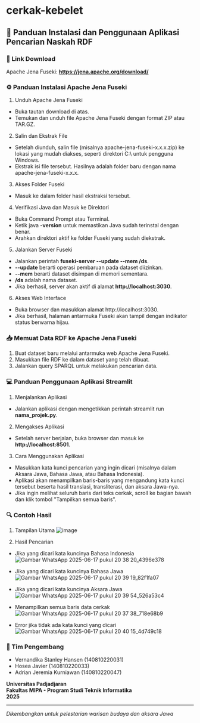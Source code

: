 # cerkak-kebelet
## 📘 Panduan Instalasi dan Penggunaan Aplikasi Pencarian Naskah RDF
### 🔗 Link Download
Apache Jena Fuseki: **https://jena.apache.org/download/**

### ⚙️ Panduan Instalasi Apache Jena Fuseki
1. Unduh Apache Jena Fuseki
- Buka tautan download di atas.
- Temukan dan unduh file Apache Jena Fuseki dengan format ZIP atau TAR.GZ.
2. Salin dan Ekstrak File
- Setelah diunduh, salin file (misalnya apache-jena-fuseki-x.x.x.zip) ke lokasi yang mudah diakses, seperti direktori C:\ untuk pengguna Windows.
- Ekstrak isi file tersebut. Hasilnya adalah folder baru dengan nama apache-jena-fuseki-x.x.x.
3. Akses Folder Fuseki
- Masuk ke dalam folder hasil ekstraksi tersebut.
4. Verifikasi Java dan Masuk ke Direktori
- Buka Command Prompt atau Terminal.
- Ketik java **-version** untuk memastikan Java sudah terinstal dengan benar.
- Arahkan direktori aktif ke folder Fuseki yang sudah diekstrak.
5. Jalankan Server Fuseki
- Jalankan perintah **fuseki-server --update --mem /ds**.
- **--update** berarti operasi pembaruan pada dataset diizinkan.
- **--mem** berarti dataset disimpan di memori sementara.
- **/ds** adalah nama dataset.
- Jika berhasil, server akan aktif di alamat **http://localhost:3030**.
6. Akses Web Interface
- Buka browser dan masukkan alamat http://localhost:3030.
- Jika berhasil, halaman antarmuka Fuseki akan tampil dengan indikator status berwarna hijau.
  
### 📥 Memuat Data RDF ke Apache Jena Fuseki
1. Buat dataset baru melalui antarmuka web Apache Jena Fuseki.
2. Masukkan file RDF ke dalam dataset yang telah dibuat.
3. Jalankan query SPARQL untuk melakukan pencarian data.

### 💻 Panduan Penggunaan Aplikasi Streamlit
1. Menjalankan Aplikasi
- Jalankan aplikasi dengan mengetikkan perintah streamlit run **nama_projek.py**.
2. Mengakses Aplikasi
- Setelah server berjalan, buka browser dan masuk ke **http://localhost:8501**.
3. Cara Menggunakan Aplikasi
- Masukkan kata kunci pencarian yang ingin dicari (misalnya dalam Aksara Jawa, Bahasa Jawa, atau Bahasa Indonesia).
- Aplikasi akan menampilkan baris-baris yang mengandung kata kunci tersebut beserta hasil translasi, transliterasi, dan aksara Jawa-nya.
- Jika ingin melihat seluruh baris dari teks cerkak, scroll ke bagian bawah dan klik tombol "Tampilkan semua baris".

### 🔍 Contoh Hasil
1. Tampilan Utama
![image](https://github.com/user-attachments/assets/818d1a66-340b-46aa-8f25-0653b6e419ad)

2. Hasil Pencarian
- Jika yang dicari kata kuncinya Bahasa Indonesia
![Gambar WhatsApp 2025-06-17 pukul 20 38 20_4396e378](https://github.com/user-attachments/assets/798acee9-049c-4b3a-8c98-be85867aaecf)

- Jika yang dicari kata kuncinya Bahasa Jawa
![Gambar WhatsApp 2025-06-17 pukul 20 39 19_82f1fa07](https://github.com/user-attachments/assets/000188c4-40e6-4a7d-9923-6d2eda0605b9)

- Jika yang dicari kata kuncinya Aksara Jawa
![Gambar WhatsApp 2025-06-17 pukul 20 39 54_526a53c4](https://github.com/user-attachments/assets/fa19c498-c1c6-4aca-a7d7-946e73a89def)

- Menampilkan semua baris data cerkak
![Gambar WhatsApp 2025-06-17 pukul 20 37 38_718e68b9](https://github.com/user-attachments/assets/af563bcb-b89f-47e9-aecf-31ac18557376)

- Error jika tidak ada kata kunci yang dicari
![Gambar WhatsApp 2025-06-17 pukul 20 40 15_4d749c18](https://github.com/user-attachments/assets/db372db7-b1e0-49a4-890b-66f4489dec22)

### 👤 Tim Pengembang
- Vernandika Stanley Hansen (140810220031)
- Hosea Javier (140810220033)
- Adrian Jeremia Kurniawan (140810220047)

**Universitas Padjadjaran**  
**Fakultas MIPA - Program Studi Teknik Informatika**  
**2025**

---

*Dikembangkan untuk pelestarian warisan budaya dan aksara Jawa*
